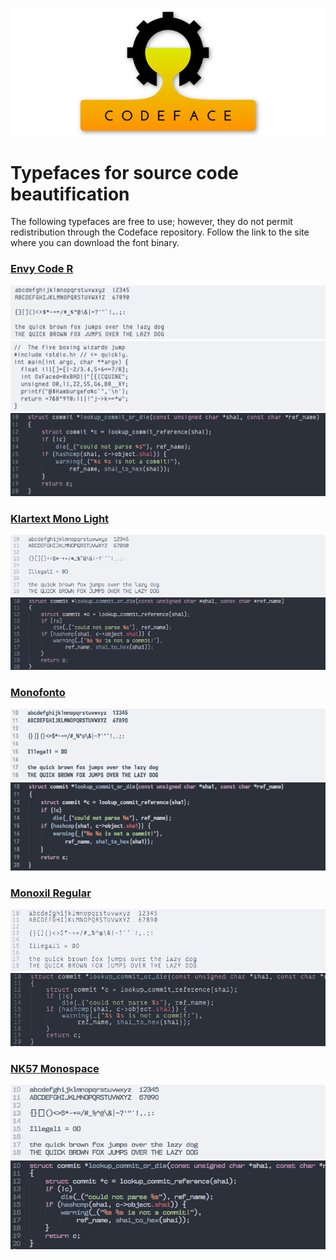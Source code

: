 ![Bitstream Vera Sans Mono](images/codeface-header.png)

# Typefaces for source code beautification

The following typefaces are free to use; however, they do not permit redistribution through the Codeface repository.  Follow the link to the site where you can download the font binary.


### [Envy Code R](http://damieng.com/blog/2008/05/26/envy-code-r-preview-7-coding-font-released)

<img src="images/envy-code-r-TP.png" width="725">
<img src="images/envy-code-r-TPC.png" width="725">
<img src="images/envy-code-r.png" width="725">


### [Klartext Mono Light](http://www.fontspring.com/fonts/heimatdesign/klartext-mono)

![Klartext Mono](images/klartext-mono-TP.png)
![Klartext Mono](images/klartext-mono.png)



### [Monofonto](http://www.fontspring.com/fonts/typodermic/monofonto)

![Monofonto](images/monofonto-TP.png)
![Monofonto](images/monofonto.png)



### [Monoxil Regular](http://www.fontspring.com/fonts/urtd/monoxil)

![Monoxil Regular](images/monoxil-regular-TP.png)
![Monoxil Regular](images/monoxil-regular.png)



### [NK57 Monospace](http://www.fontspring.com/fonts/typodermic/nk57-monospace)

![NK57 Monospace](images/nk57-monospace-TP.png)
![NK57 Monospace](images/nk57-monospace.png)
